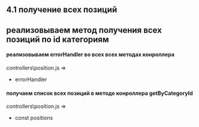 ## 4.1 получение всех позиций

## реализовываем метод получения всех позиций по id категориям

#### реализовываем errorHandler во всех всех методах конроллера

controllers\position.js =>

- errorHandler

#### получаем список всех позиций в методе конроллера getByCategoryId

controllers\position.js =>

- const positions
